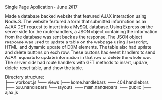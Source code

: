 Single Page Application - June 2017

Made a database backed website that featured AJAX interaction using NodeJS. The website featured a form that submitted information as an AJAX GET request to insert into a MySQL database. Using Express on the server side for the route handlers, a JSON object containing the information from the database was sent back as the response. The JSON object response was used to update a table on the webpage using Javascript, HTML, and dynamic update of DOM elements. The table also had update and delete buttons on each row. These buttons had event handlers to send AJAX requests to update information in that row or delete the whole row. The server side had route handlers with GET methods to insert, update, delete, reset table, and show the table. 

Directory structure:  
├── workout.js
└── views
    ├── home.handlebars
    ├── 404.handlebars
    ├── 500.handlebars
    └── layouts
        └── main.handlebars
└── public
    ├── ajax.js
